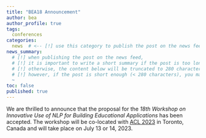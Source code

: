 ```yaml
---
title: "BEA18 Announcement"
author: bea
author_profile: true
tags:
  conferences
categories:
  news  # <-- [!] use this category to publish the post on the news feed  
news_summary: 
  # [!] when publishing the post on the news feed,
  # [!] it is important to write a short summary if the post is too long (~several paragraphs)
  # [!] otherwise, the content below will be truncated to 280 characters on the news feed
  # [!] however, if the post is short enough (< 280 characters), you may disregard this option
  ~
toc: false
published: true
---
```


We are thrilled to announce that the proposal for the *18th Workshop on Innovative Use of NLP for Building Educational Applications* has been accepted. The workshop will be co-located with [ACL 2023](https://2023.aclweb.org) in Toronto, Canada and will take place on July 13 or 14, 2023.
